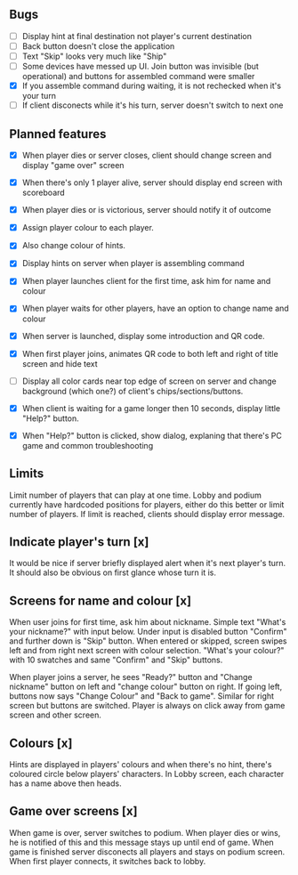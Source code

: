 ## Bugs
- [ ] Display hint at final destination not player's current destination
- [ ] Back button doesn't close the application
- [ ] Text "Skip" looks very much like "Ship"
- [ ] Some devices have messed up UI. Join button was invisible (but operational) and buttons for assembled command were smaller
- [x] If you assemble command during waiting, it is not rechecked when it's your turn
- [ ] If client disconects while it's his turn, server doesn't switch to next one

## Planned features
- [x] When player dies or server closes, client should change screen and display "game over" screen
- [x] When there's only 1 player alive, server should display end screen with scoreboard
- [x] When player dies or is victorious, server should notify it of outcome
- [x] Assign player colour to each player. 
- [x] Also change colour of hints.
- [x] Display hints on server when player is assembling command
- [x] When player launches client for the first time, ask him for name and colour
- [x] When player waits for other players, have an option to change name and colour

- [x] When server is launched, display some introduction and QR code. 
- [x] When first player joins, animates QR code to both left and right of title screen and hide text
- [ ] Display all color cards near top edge of screen on server and change background (which one?) of client's chips/sections/buttons. 
- [x] When client is waiting for a game longer then 10 seconds, display little "Help?" button.
- [x] When "Help?" button is clicked, show dialog, explaning that there's PC game and common troubleshooting

## Limits
Limit number of players that can play at one time. Lobby and podium currently have hardcoded positions for players, either do this better or limit number of players. If limit is reached, clients should display error message.

## Indicate player's turn [x]
It would be nice if server briefly displayed alert when it's next player's turn. It should also be obvious on first glance whose turn it is.

## Screens for name and colour [x]
When user joins for first time, ask him about nickname. Simple text "What's your nickname?" with input below. Under input is disabled button "Confirm" and further down is "Skip" button. When entered or skipped, screen swipes left and from right next screen with colour selection. "What's your colour?" with 10 swatches and same "Confirm" and "Skip" buttons. 

When player joins a server, he sees "Ready?" button and "Change nickname" button on left and "change colour" button on right. If going left, buttons now says "Change Colour" and "Back to game". Similar for right screen but buttons are switched. Player is always on click away from game screen and other screen.

## Colours [x]
Hints are displayed in players' colours and when there's no hint, there's coloured circle below players' characters. In Lobby screen, each character has a name above then heads. 

## Game over screens [x]
When game is over, server switches to podium. When player dies or wins, he is notified of this and this message stays up until end of game. When game is finished server disconects all players and stays on podium screen. When first player connects, it switches back to lobby.
   
